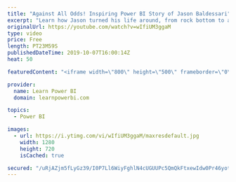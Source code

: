 ```yaml
---
title: "Against All Odds! Inspiring Power BI Story of Jason Baldessari"
excerpt: "Learn how Jason turned his life around, from rock bottom to a successful Power BI Professional approaching multiple 6 figures. Find out the right kind of investment he made to achieve success in life. Watch till the end.   👉Connect with Jason (LinkedIn): https://www.linkedin.com/in/jason-baldessari-93341611/"
originalUrl: https://youtube.com/watch?v=wIfiUM3ggaM
type: video
price: Free
length: PT23M59S
publishedDateTime: 2019-10-07T16:00:14Z
heat: 50

featuredContent: "<iframe width=\"800\" height=\"500\" frameborder=\"0\" src=\"https://www.youtube.com/embed/wIfiUM3ggaM\" allow=\"accelerometer; autoplay; encrypted-media; gyroscope; picture-in-picture\" allowfullscreen></iframe>"

provider:
  name: Learn Power BI
  domain: learnpowerbi.com

topics:
  - Power BI

images:
  - url: https://i.ytimg.com/vi/wIfiUM3ggaM/maxresdefault.jpg
    width: 1280
    height: 720
    isCached: true

secured: "/uRjAZjm5fLyGz39/I0P7Ll6WiyFghlN4cUGUUPc5QmQkFtxewIdw0Pr46yot/gVNCzaNAHGFDJKzHhaxzyET4qaR8qSHvB0B6VyyUvK6Z6gXVx5etpH5mJxZ8BiTfIcGNUz5+V02f897++Ruqyl8qHWD6PHhjcOXk72ystHbGhx4udu1ILTeLPH9G8HUx/rZXXBJCrHvsD+SSCsDBmsEyo4gClfZ+k0A3y5g76MfCrOnnXXHibRLWM/WE+X6Gu9MdU9aUBn378sMj3fPM7JpNCJXPf6OKVvFPEu9L4xuGNr9s6McwgNA8G/rU8WyDBUpwb6EbagRTT45/Fem3Dsy1LvjVmQ74gUP7MTgCeTPC5cLVPXRZv6LjVKxihhL/WpgbL6rDqKTdbSFhyykeqVbA5rJoS5jGjLlge2yN+5Uu8=;r9z72F7nKj4ZP7jtnFmCjQ=="
---
```


